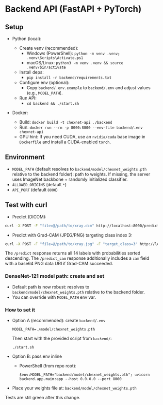 # Backend API (FastAPI + PyTorch)

## Setup

- Python (local):
  - Create venv (recommended):
    - Windows (PowerShell): `python -m venv .venv; .venv\Scripts\Activate.ps1`
    - macOS/Linux: `python3 -m venv .venv && source .venv/bin/activate`
  - Install deps:
    - `pip install -r backend/requirements.txt`
  - Configure env (optional):
    - Copy `backend/.env.example` to `backend/.env` and adjust values (e.g., `MODEL_PATH`).
  - Run API:
    - `cd backend && ./start.sh`

- Docker:
  - Build: `docker build -t chexnet-api ./backend`
  - Run: `docker run --rm -p 8000:8000 --env-file backend/.env chexnet-api`
  - GPU hint: If you need CUDA, use an `nvidia/cuda` base image in `Dockerfile` and install a CUDA-enabled `torch`.

## Environment

- `MODEL_PATH` (default resolves to `backend/model/chexnet_weights.pth` relative to the backend folder): path to weights. If missing, the server uses ImageNet backbone + randomly initialized classifier.
- `ALLOWED_ORIGINS` (default `*`)
- `API_PORT` (default `8000`)

## Test with curl

- Predict (DICOM):
```sh
curl -X POST -F "file=@/path/to/xray.dcm" http://localhost:8000/predict
```

- Predict with Grad-CAM (JPEG/PNG) targeting class index 3:
```sh
curl -X POST -F "file=@/path/to/xray.jpg" -F "target_class=3" http://localhost:8000/predict_cam
```

The `/predict` response returns all 14 labels with probabilities sorted descending.
The `/predict_cam` response additionally includes a `cam` field with a base64 PNG data URI if Grad-CAM succeeded. 

### DenseNet-121 model path: create and set

- Default path is now robust: resolves to `backend/model/chexnet_weights.pth` relative to the backend folder.
- You can override with `MODEL_PATH` env var.

### How to set it
- Option A (recommended): create `backend/.env`
  ```
  MODEL_PATH=./model/chexnet_weights.pth
  ```
  Then start with the provided script from `backend/`:
  ```
  ./start.sh
  ```

- Option B: pass env inline
  - PowerShell (from repo root):
    ```
    $env:MODEL_PATH="backend/model/chexnet_weights.pth"; uvicorn backend.app.main:app --host 0.0.0.0 --port 8000
    ```

- Place your weights file at: `backend/model/chexnet_weights.pth`

Tests are still green after this change. 